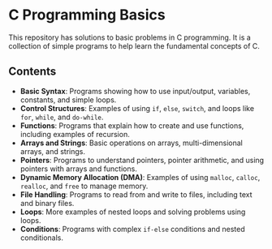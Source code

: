 # C Programming Basics

This repository has solutions to basic problems in C programming.
It is a collection of simple programs to help learn the fundamental concepts of C.

## Contents

- **Basic Syntax**: Programs showing how to use input/output, variables, constants, and simple loops.  
- **Control Structures**: Examples of using `if`, `else`, `switch`, and loops like `for`, `while`, and `do-while`.  
- **Functions**: Programs that explain how to create and use functions, including examples of recursion.  
- **Arrays and Strings**: Basic operations on arrays, multi-dimensional arrays, and strings.  
- **Pointers**: Programs to understand pointers, pointer arithmetic, and using pointers with arrays and functions.  
- **Dynamic Memory Allocation (DMA)**: Examples of using `malloc`, `calloc`, `realloc`, and `free` to manage memory.  
- **File Handling**: Programs to read from and write to files, including text and binary files.  
- **Loops**: More examples of nested loops and solving problems using loops.  
- **Conditions**: Programs with complex `if-else` conditions and nested conditionals.  
